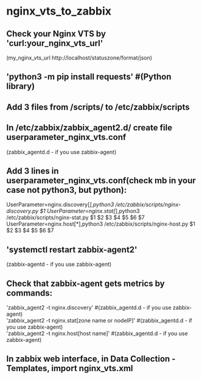 # nginx_vts_to_zabbix
## Check your Nginx VTS by 'curl:your_nginx_vts_url'
(my_nginx_vts_url http://localhost/statuszone/format/json)
## 'python3 -m pip install requests' #(Python library) 
## Add 3 files from /scripts/ to /etc/zabbix/scripts
## In /etc/zabbix/zabbix_agent2.d/ create file userparameter_nginx_vts.conf
(zabbix_agentd.d - if you use zabbix-agent)
## Add 3 lines in userparameter_nginx_vts.conf(check mb in your case not python3, but python):
UserParameter=nginx.discovery[*],python3 /etc/zabbix/scripts/nginx-discovery.py $1
UserParameter=nginx.stat[*],python3 /etc/zabbix/scripts/nginx-stat.py $1 $2 $3 $4 $5 $6 $7
UserParameter=nginx.host[*],python3 /etc/zabbix/scripts/nginx-host.py $1 $2 $3 $4 $5 $6 $7
## 'systemctl restart zabbix-agent2'
(zabbix-agentd - if you use zabbix-agent)
## Check that zabbix-agent gets metrics by commands:
'zabbix_agent2 -t nginx.discovery' #(zabbix_agentd.d - if you use zabbix-agent) <Br>
'zabbix_agent2 -t nginx.stat[zone name or nodeIP]'  #(zabbix_agentd.d - if you use zabbix-agent) <Br>
'zabbix_agent2 -t nginx.host[host name]'  #(zabbix_agentd.d - if you use zabbix-agent) <Br>
## In zabbix web interface, in Data Collection - Templates, import nginx_vts.xml <Br> 
